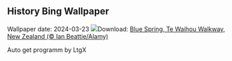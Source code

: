 ## History Bing Wallpaper
Wallpaper date: 2024-03-23
![](https://www.bing.com/th?id=OHR.WaikatoWater_EN-GB8519481849_UHD.jpg&w=1000)Download: [Blue Spring, Te Waihou Walkway, New Zealand (© Ian Beattie/Alamy)](https://www.bing.com/th?id=OHR.WaikatoWater_EN-GB8519481849_UHD.jpg)

Auto get programm by LtgX
